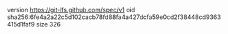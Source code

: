 version https://git-lfs.github.com/spec/v1
oid sha256:6fe4a2a22c5d102cacb78fd88fa4a427dcfa59e0cd2f38448cd9363415d1faf9
size 326
